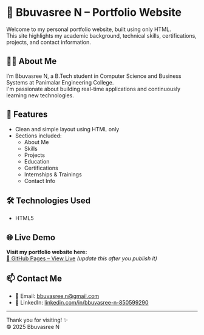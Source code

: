 # 💼 Bbuvasree N – Portfolio Website

Welcome to my personal portfolio website, built using only HTML.  
This site highlights my academic background, technical skills, certifications, projects, and contact information.

## 👩‍💻 About Me
I’m Bbuvasree N, a B.Tech student in Computer Science and Business Systems at Panimalar Engineering College.  
I'm passionate about building real-time applications and continuously learning new technologies.

## 🚀 Features
- Clean and simple layout using HTML only
- Sections included:
  - About Me
  - Skills
  - Projects
  - Education
  - Certifications
  - Internships & Trainings
  - Contact Info

## 🛠 Technologies Used
- HTML5

## 🌐 Live Demo
**Visit my portfolio website here:**  
[🔗 GitHub Pages – View Live](https://bbuvasreedev.github.io/portfolio-website/) *(update this after you publish it)*

## 📫 Contact Me
- 📧 Email: [bbuvasree.n@gmail.com](mailto:bbuvasree.n@gmail.com)
- 🔗 LinkedIn: [linkedin.com/in/bbuvasree-n-850599290](https://www.linkedin.com/in/bbuvasree-n-850599290)

---

Thank you for visiting! ✨  
© 2025 Bbuvasree N
